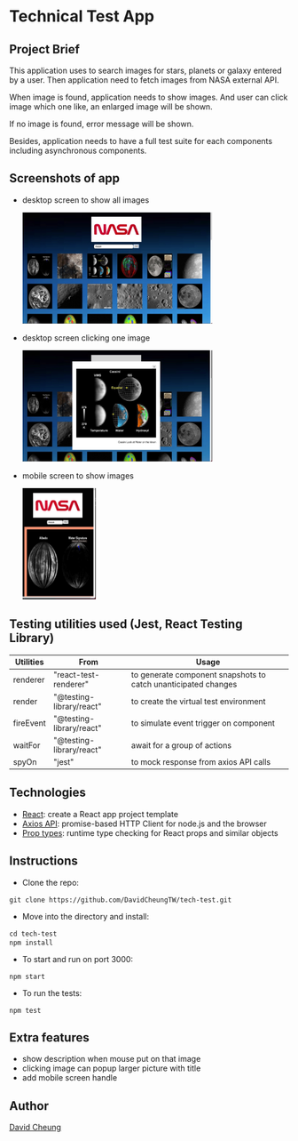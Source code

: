 # Technical Test App

## Project Brief

This application uses to search images for stars, planets or galaxy entered by a user. Then application need to fetch images from NASA external API.

When image is found, application needs to show images. And user can click image which one like, an enlarged image will be shown.

If no image is found, error message will be shown.

Besides, application needs to have a full test suite for each components including asynchronous components.

## Screenshots of app

- desktop screen to show all images

  <img src="screen\screen-desktop.jpeg" height="200">

- desktop screen clicking one image

  <img src="screen\screen-desktop-zoom.jpeg" height="200">

- mobile screen to show images

  <img src="screen\screen-mobile.jpeg" height="200">

## Testing utilities used (Jest, React Testing Library)

| Utilities | From                     | Usage                                                          |
| --------- | ------------------------ | -------------------------------------------------------------- |
| renderer  | "react-test-renderer"    | to generate component snapshots to catch unanticipated changes |
| render    | "@testing-library/react" | to create the virtual test environment                         |
| fireEvent | "@testing-library/react" | to simulate event trigger on component                         |
| waitFor   | "@testing-library/react" | await for a group of actions                                   |
| spyOn     | "jest"                   | to mock response from axios API calls                          |

## Technologies

- [React](https://react.dev/learn): create a React app project template
- [Axios API](https://axios-http.com/docs/intro): promise-based HTTP Client for node.js and the browser
- [Prop types](https://www.npmjs.com/package/prop-types): runtime type checking for React props and similar objects

## Instructions

- Clone the repo:

```
git clone https://github.com/DavidCheungTW/tech-test.git
```

- Move into the directory and install:

```
cd tech-test
npm install
```

- To start and run on port 3000:

```
npm start
```

- To run the tests:

```
npm test
```

## Extra features

- show description when mouse put on that image
- clicking image can popup larger picture with title
- add mobile screen handle

## Author

[David Cheung](https://www.linkedin.com/in/david-cheung-473597199/)
